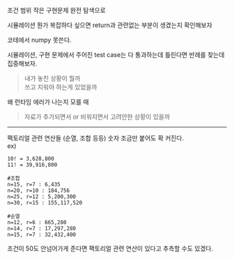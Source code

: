 조건 범위 작은 구현문제 완전 탐색으로  

시뮬레이션 뭔가 복잡하다 싶으면 return과 관련없는 부분이 생겼는지 확인해보자

코테에서 numpy 못쓴다.  

시뮬레이션, 구현 문제에서 주어진 test case는 다 통과하는데 틀린다면 반례를 찾는데 집중해보자.  

>내가 놓친 상황이 뭘까  
쓰고 지워야 하는게 있었을까  

왜 런타임 에러가 나는지 모를 때  
>자료가 추가되면서 or 비워지면서 고려안한 상황이 있을까  

---
팩토리얼 관련 연산들 (순열, 조합 등등) 숫자 조금만 붙어도 확 커진다.   
ex)
```  
10! = 3,628,800  
11! = 39,916,800

#조합
n=15, r=7 : 6,435
n=20, r=10 : 184,756
n=25, r=12 : 5,200,300
n=30, r=15 : 155,117,520

#순열
n=12, r=6 : 665,280
n=14, r=7 : 17,297,280
n=15, r=7 : 32,432,400
```
조건이 50도 안넘어가게 준다면 팩토리얼 관련 연산이 있다고 추측할 수도 있겠다.